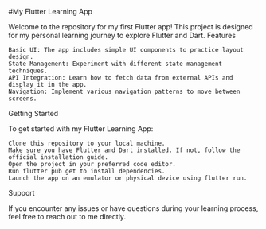 #My Flutter Learning App

Welcome to the repository for my first Flutter app! This project is designed for my personal learning journey to explore Flutter and Dart.
Features

    Basic UI: The app includes simple UI components to practice layout design.
    State Management: Experiment with different state management techniques.
    API Integration: Learn how to fetch data from external APIs and display it in the app.
    Navigation: Implement various navigation patterns to move between screens.

Getting Started

To get started with my Flutter Learning App:

    Clone this repository to your local machine.
    Make sure you have Flutter and Dart installed. If not, follow the official installation guide.
    Open the project in your preferred code editor.
    Run flutter pub get to install dependencies.
    Launch the app on an emulator or physical device using flutter run.

Support

If you encounter any issues or have questions during your learning process, feel free to reach out to me directly.
